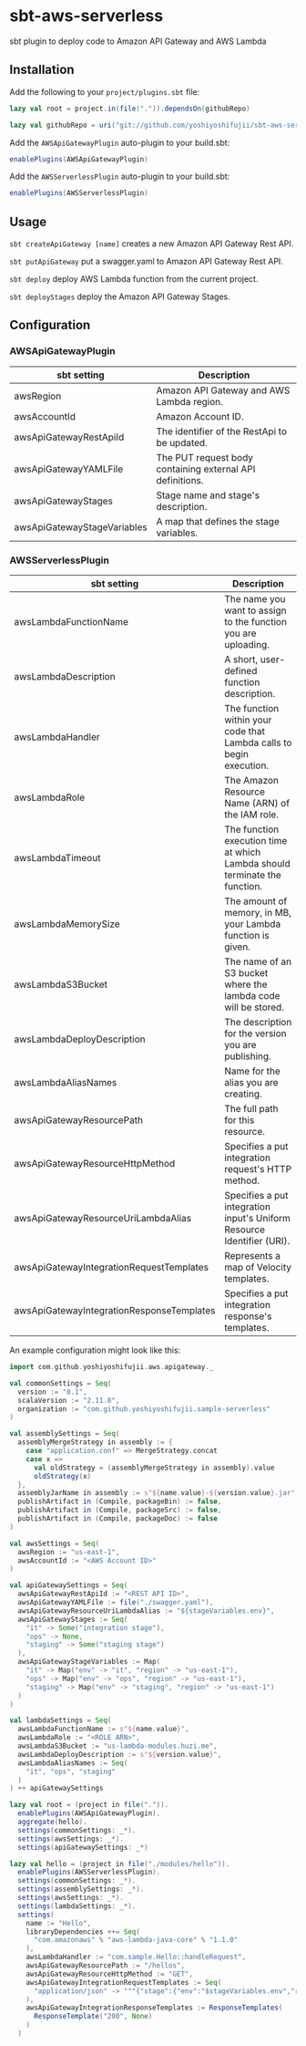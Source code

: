 # sbt-aws-serverless

sbt plugin to deploy code to Amazon API Gateway and AWS Lambda

## Installation

Add the following to your `project/plugins.sbt` file:

```sbt
lazy val root = project.in(file(".")).dependsOn(githubRepo)

lazy val githubRepo = uri("git://github.com/yoshiyoshifujii/sbt-aws-serverless.git#master")
```

Add the `AWSApiGatewayPlugin` auto-plugin to your build.sbt:

```sbt
enablePlugins(AWSApiGatewayPlugin)
```

Add the `AWSServerlessPlugin` auto-plugin to your build.sbt:

```sbt
enablePlugins(AWSServerlessPlugin)
```

## Usage

`sbt createApiGateway [name]` creates a new Amazon API Gateway Rest API.

`sbt putApiGateway` put a swagger.yaml to Amazon API Gateway Rest API.

`sbt deploy` deploy AWS Lambda function from the current project.

`sbt deployStages` deploy the Amazon API Gateway Stages.

## Configuration

### AWSApiGatewayPlugin

| sbt setting                   | Description                                               |
|-------------------------------|-----------------------------------------------------------|
| awsRegion                     | Amazon API Gateway and AWS Lambda region.                 |
| awsAccountId                  | Amazon Account ID.                                        |
| awsApiGatewayRestApiId        | The identifier of the RestApi to be updated.              |
| awsApiGatewayYAMLFile         | The PUT request body containing external API definitions. |
| awsApiGatewayStages           | Stage name and stage's description.                       |
| awsApiGatewayStageVariables   | A map that defines the stage variables.                   |

### AWSServerlessPlugin

| sbt setting                               | Description                                                                 |
|-------------------------------------------|-----------------------------------------------------------------------------|
| awsLambdaFunctionName                     | The name you want to assign to the function you are uploading.              |
| awsLambdaDescription                      | A short, user-defined function description.                                 |
| awsLambdaHandler                          | The function within your code that Lambda calls to begin execution.         |
| awsLambdaRole                             | The Amazon Resource Name (ARN) of the IAM role.                             |
| awsLambdaTimeout                          | The function execution time at which Lambda should terminate the function.  |
| awsLambdaMemorySize                       | The amount of memory, in MB, your Lambda function is given.                 |
| awsLambdaS3Bucket                         | The name of an S3 bucket where the lambda code will be stored.              |
| awsLambdaDeployDescription                | The description for the version you are publishing.                         |
| awsLambdaAliasNames                       | Name for the alias you are creating.                                        |
| awsApiGatewayResourcePath                 | The full path for this resource.                                            |
| awsApiGatewayResourceHttpMethod           | Specifies a put integration request's HTTP method.                          |
| awsApiGatewayResourceUriLambdaAlias       | Specifies a put integration input's Uniform Resource Identifier (URI).      |
| awsApiGatewayIntegrationRequestTemplates  | Represents a map of Velocity templates.                                     |
| awsApiGatewayIntegrationResponseTemplates | Specifies a put integration response's templates.                           |

An example configuration might look like this:

```sbt
import com.github.yoshiyoshifujii.aws.apigateway._

val commonSettings = Seq(
  version := "0.1",
  scalaVersion := "2.11.8",
  organization := "com.github.yoshiyoshifujii.sample-serverless"
)

val assemblySettings = Seq(
  assemblyMergeStrategy in assembly := {
    case "application.conf" => MergeStrategy.concat
    case x =>
      val oldStrategy = (assemblyMergeStrategy in assembly).value
      oldStrategy(x)
  },
  assemblyJarName in assembly := s"${name.value}-${version.value}.jar",
  publishArtifact in (Compile, packageBin) := false,
  publishArtifact in (Compile, packageSrc) := false,
  publishArtifact in (Compile, packageDoc) := false
)

val awsSettings = Seq(
  awsRegion := "us-east-1",
  awsAccountId := "<AWS Account ID>"
)

val apiGatewaySettings = Seq(
  awsApiGatewayRestApiId := "<REST API ID>",
  awsApiGatewayYAMLFile := file("./swagger.yaml"),
  awsApiGatewayResourceUriLambdaAlias := "${stageVariables.env}",
  awsApiGatewayStages := Seq(
    "it" -> Some("integration stage"),
    "ops" -> None,
    "staging" -> Some("staging stage")
  ),
  awsApiGatewayStageVariables := Map(
    "it" -> Map("env" -> "it", "region" -> "us-east-1"),
    "ops" -> Map("env" -> "ops", "region" -> "us-east-1"),
    "staging" -> Map("env" -> "staging", "region" -> "us-east-1")
  )
)

val lambdaSettings = Seq(
  awsLambdaFunctionName := s"${name.value}",
  awsLambdaRole := "<ROLE ARN>",
  awsLambdaS3Bucket := "us-lambda-modules.huzi.me",
  awsLambdaDeployDescription := s"${version.value}",
  awsLambdaAliasNames := Seq(
    "it", "ops", "staging"
  )
) ++ apiGatewaySettings

lazy val root = (project in file(".")).
  enablePlugins(AWSApiGatewayPlugin).
  aggregate(hello).
  settings(commonSettings: _*).
  settings(awsSettings: _*).
  settings(apiGatewaySettings: _*)

lazy val hello = (project in file("./modules/hello")).
  enablePlugins(AWSServerlessPlugin).
  settings(commonSettings: _*).
  settings(assemblySettings: _*).
  settings(awsSettings: _*).
  settings(lambdaSettings: _*).
  settings(
    name := "Hello",
    libraryDependencies ++= Seq(
      "com.amazonaws" % "aws-lambda-java-core" % "1.1.0"
    ),
    awsLambdaHandler := "com.sample.Hello::handleRequest",
    awsApiGatewayResourcePath := "/hellos",
    awsApiGatewayResourceHttpMethod := "GET",
    awsApiGatewayIntegrationRequestTemplates := Seq(
      "application/json" -> """{"stage":{"env":"$stageVariables.env","region":"$stageVariables.region"},"company_id":"$input.params('company-id')","body":$input.json('$')}"""
    ),
    awsApiGatewayIntegrationResponseTemplates := ResponseTemplates(
      ResponseTemplate("200", None)
    )
  )
```

